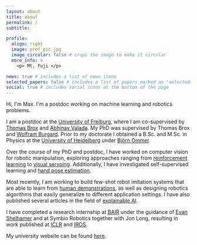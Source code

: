 ```yaml
---
layout: about
title: about
permalink: /
subtitle: 

profile:
  align: right
  image: prof_pic.jpg
  image_circular: false # crops the image to make it circular
  more_info: >
    <p> Mt. Fuji </p>

news: true # includes a list of news items
selected_papers: false # includes a list of papers marked as "selected={true}"
social: true # includes social icons at the bottom of the page
---
```


Hi, I'm Max. I'm a postdoc working on machine learning and robotics problems.

I am a postdoc at the [University of Freiburg](https://uni-freiburg.de/), where I am co-supervised by [Thomas Brox](https://lmb.informatik.uni-freiburg.de/people/brox/index.en.html) and [Abhinav Valada](https://rl.uni-freiburg.de/people/valada). My PhD was supervised by Thomas Brox and [Wolfram Burgard](https://www.utn.de/person/wolfram-burgard-2/). Prior to my doctorate I obtained a B.Sc. and M.Sc. in Physics at the [University of Heidelberg](https://www.uni-heidelberg.de/en) under [Björn Ommer](https://ommer-lab.com/people/ommer/).

Over the course of my PhD and postdoc, I have worked on computer vision for robotic manipulation, exploring approaches ranging from [reinforcement learning](https://lmb.informatik.uni-freiburg.de/projects/curriculum/) to [visual servoing](https://lmb.informatik.uni-freiburg.de/projects/flowcontrol/).  Additionally, I have investigated self-supervised learning and [hand pose estimation](https://lmb.informatik.uni-freiburg.de/projects/freihand/).

Most recently, I am working to build few-shot robot imitation systems that are able to learn from [human demonstrations](http://ditto.cs.uni-freiburg.de/), as well as designing robotics algorithms that easily generalize to different application settings. I have also published several articles in the field of [explainable AI](https://arxiv.org/pdf/2407.03921).

I have completed a research internship at [BAIR](https://bair.berkeley.edu/) under the guidance of [Evan Shelhamer](http://imaginarynumber.net/) and at Symbio Robotics together with Jon Long, resulting in work published at [ICLR](https://openreview.net/forum?id=S15PPJStl) and [IROS](https://lmb.informatik.uni-freiburg.de/projects/flowcontrol/).

My university website can be found [here](https://lmb.informatik.uni-freiburg.de/people/argusm/).
